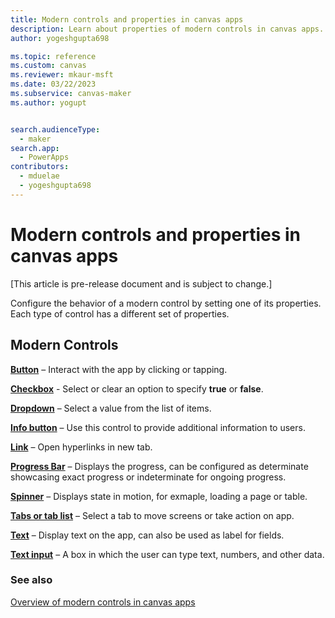 ```yaml
---
title: Modern controls and properties in canvas apps
description: Learn about properties of modern controls in canvas apps.
author: yogeshgupta698

ms.topic: reference
ms.custom: canvas
ms.reviewer: mkaur-msft
ms.date: 03/22/2023
ms.subservice: canvas-maker
ms.author: yogupt


search.audienceType:
  - maker
search.app:
  - PowerApps
contributors:
  - mduelae
  - yogeshgupta698
---
```


# Modern controls and properties in canvas apps

[This article is pre-release document and is subject to change.]

Configure the behavior of a modern control by setting one of its properties. Each type of control has a different set of properties.


## Modern Controls

**[Button](modern-control-button.md)** – Interact with the app by clicking or tapping.

**[Checkbox](modern-control-checkbox.md)** - Select or clear an option to specify **true** or **false**.

**[Dropdown](modern-control-dropdown.md)** – Select a value from the list of items.

**[Info button](modern-control-info-button.md)** – Use this control to provide additional information to users.

**[Link](modern-control-link.md)** – Open hyperlinks in new tab.

**[Progress Bar](modern-control-progress-bar.md)** – Displays the progress, can be configured as determinate showcasing exact progress or indeterminate for ongoing progress.

**[Spinner](modern-control-spinner.md)** – Displays state in motion, for exmaple, loading a page or table.

**[Tabs or tab list](modern-control-tabs-or-tabs-list.md)** – Select a tab to move screens or take action on app.

**[Text](modern-control-text.md)** – Display text on the app, can also be used as label for fields.

**[Text input](modern-control-text-input.md)** – A box in which the user can type text, numbers, and other data.



### See also
[Overview of modern controls in canvas apps](overview-modern-controls.md)




